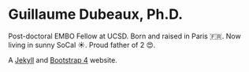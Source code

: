 # Guillaume Dubeaux, Ph.D.

Post-doctoral EMBO Fellow at UCSD. Born and raised in Paris 🇫🇷. Now living in sunny SoCal ☀️. Proud father of 2 😍.

A [Jekyll](https://jekyllrb.com/) and [Bootstrap 4](https://getbootstrap.com/) website.
